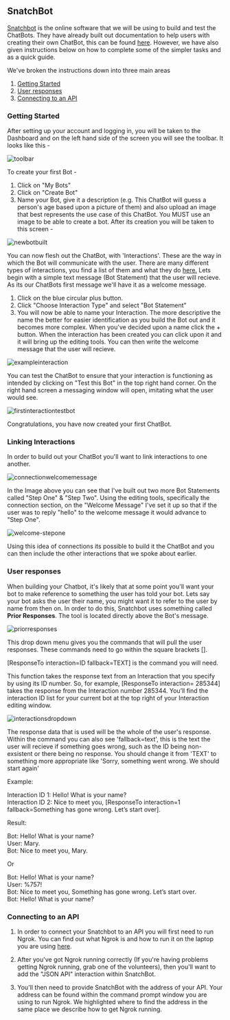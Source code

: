 ## SnatchBot
[Snatchbot](https://snatchbot.me/) is the online software that we will be using to build and test the ChatBots. They have already built out documentation to help users with creating their own ChatBot, this can be found [here](https://support.snatchbot.me/docs). However, we have also given instructions below on how to complete some of the simpler tasks and as a quick guide. 

We've broken the instructions down into three main areas

1. [Getting Started](#getting-started)
1. [User responses](#user-responses)
1. [Connecting to an API](#connecting-to-an-api)

### Getting Started
After setting up your account and logging in, you will be taken to the Dashboard and on the left hand side of the screen you will see the toolbar. It looks like this - 

![toolbar](https://user-images.githubusercontent.com/39263870/41412687-b9863148-6fd8-11e8-85d2-096cec186528.png)

To create your first Bot -
1. Click on "My Bots"
1. Click on "Create Bot"
1. Name your Bot, give it a description (e.g. This ChatBot will guess a person's age based upon a picture of them) and also upload an image that best represents the use case of this ChatBot. You MUST use an image to be able to create a bot. After its creation you will be taken to this screen - 

![newbotbuilt](https://user-images.githubusercontent.com/39263870/41413552-593eefa2-6fdb-11e8-9aa1-ca8e8c0c4b77.png)

You can now flesh out the ChatBot, with 'Interactions'. These are the way in which the Bot will communicate with the user. There are many different types of interactions, you find a list of them and what they do [here.](https://support.snatchbot.me/docs/interactions)
Lets begin with a simple text message (Bot Statement) that the user will recieve. As its our ChatBots first message we'll have it as a welcome message.
1. Click on the blue circular plus button.
1. Click "Choose Interaction Type" and select "Bot Statement"
1. You will now be able to name your Interaction. The more descriptive the name the better for easier identification as you build the Bot out and it becomes more complex. When you've decided upon a name click the + button. 
When the interaction has been created you can click upon it and it will bring up the editing tools. You can then write the welcome message that the user will recieve. 

![exampleinteraction](https://user-images.githubusercontent.com/39263870/41415514-a83b6cfc-6fe0-11e8-9264-a3dff3c5b120.png)

You can test the ChatBot to ensure that your interaction is functioning as intended by clicking on "Test this Bot" in the top right hand corner. On the right hand screen a messaging window will open, imitating what the user would see. 

![firstinteractiontestbot](https://user-images.githubusercontent.com/39263870/41415776-45a20b0e-6fe1-11e8-8d89-f863aa85e5b3.png)

Congratulations, you have now created your first ChatBot. 

### Linking Interactions

In order to build out your ChatBot you'll want to link interactions to one another. 

![connectionwelcomemessage](https://user-images.githubusercontent.com/39263870/41417359-08bc872e-6fe5-11e8-9c33-37b46be5df29.png)

In the Image above you can see that I've built out two more Bot Statements called "Step One" & "Step Two". Using the editing tools, specifically the connection section, on the "Welcome Message" I've set it up so that if the user was to reply "hello" to the welcome message it would advance to "Step One".

![welcome-stepone](https://user-images.githubusercontent.com/39263870/41417853-634370bc-6fe6-11e8-8c82-7a121dd72427.png)

Using this idea of connections its possible to build it the ChatBot and you can then include the other interactions that we spoke about earlier. 

### User responses 

When building your Chatbot, it's likely that at some point you'll want your bot to make reference to something the user has told your bot. Lets say your bot asks the user their name, you might want it to refer to the user by name from then on. In order to do this, Snatchbot uses something called **Prior Responses**. The tool is located directly above the Bot's message. 

![priorresponses](https://user-images.githubusercontent.com/39263870/41533102-809bfb58-72f1-11e8-9135-3f8c405cd2d9.png)

This drop down menu gives you the commands that will pull the user responses. These commands need to go within the square brackets [].

[ResponseTo interaction=ID fallback=TEXT] is the command you will need. 

This function takes the response text from an Interaction that you specify by using its ID number. So, for example, [ResponseTo interaction= 285344] takes the response from the Interaction number 285344. You’ll find the interaction ID list for your current bot at the top right of your Interaction editing window.

![interactionsdropdown](https://user-images.githubusercontent.com/39263870/41533623-5cbe718c-72f3-11e8-9cce-321b1a314937.png)

The response data that is used will be the whole of the user's response. Within the command you can also see 'fallback=text', this is the text the user will recieve if something goes wrong, such as the ID being non-exsistent or there being no response. You should change it from 'TEXT' to something more appropriate like 'Sorry, something went wrong. We should start again'

Example:

Interaction ID 1: Hello! What is your name?  
Interaction ID 2: Nice to meet you, [ResponseTo interaction=1 fallback=Something has gone wrong. Let’s start over].

Result:

Bot: Hello! What is your name?  
User: Mary.  
Bot: Nice to meet you, Mary.  

Or

Bot: Hello! What is your name?  
User: %757!  
Bot: Nice to meet you, Something has gone wrong. Let’s start over.  
Bot: Hello! What is your name?  

### Connecting to an API

1.  In order to connect your Snatchbot to an API you will first need to run Ngrok. You can find out what Ngrok is and how to run it on the laptop you are using [here](samples.md).

1.  After you've got Ngrok running correctly (If you're having problems getting Ngrok running, grab one of the volunteers), then you'll want to add the "JSON API" interaction within SnatchBot. 

1.  You'll then need to provide SnatchBot with the address of your API. Your address can be found within the command prompt window you are using to run Ngrok. We highlighted where to find the address in the same place we describe how to get Ngrok running. 


